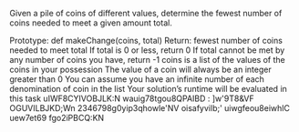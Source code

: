 Given a pile of coins of different values, determine the fewest number of coins needed to meet a given amount total.

Prototype: def makeChange(coins, total)
Return: fewest number of coins needed to meet total
If total is 0 or less, return 0
If total cannot be met by any number of coins you have, return -1
coins is a list of the values of the coins in your possession
The value of a coin will always be an integer greater than 0
You can assume you have an infinite number of each denomination of coin in the list
Your solution’s runtime will be evaluated in this task
uIWF8CYIVOBJLK:N
wauig78tgou8QPAIBD :
]w'9T8&VF OGUVILBJKD;Wn
  2346798g0yip3qhowle'NV
  oisafyvilb;'
uiwgfeou8eiwhlC
uew7et69  fgo2iPBCQ:KN
